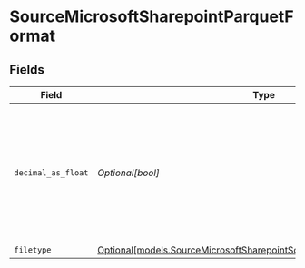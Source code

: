# SourceMicrosoftSharepointParquetFormat


## Fields

| Field                                                                                                                                        | Type                                                                                                                                         | Required                                                                                                                                     | Description                                                                                                                                  |
| -------------------------------------------------------------------------------------------------------------------------------------------- | -------------------------------------------------------------------------------------------------------------------------------------------- | -------------------------------------------------------------------------------------------------------------------------------------------- | -------------------------------------------------------------------------------------------------------------------------------------------- |
| `decimal_as_float`                                                                                                                           | *Optional[bool]*                                                                                                                             | :heavy_minus_sign:                                                                                                                           | Whether to convert decimal fields to floats. There is a loss of precision when converting decimals to floats, so this is not recommended.    |
| `filetype`                                                                                                                                   | [Optional[models.SourceMicrosoftSharepointSchemasStreamsFormatFiletype]](../models/sourcemicrosoftsharepointschemasstreamsformatfiletype.md) | :heavy_minus_sign:                                                                                                                           | N/A                                                                                                                                          |